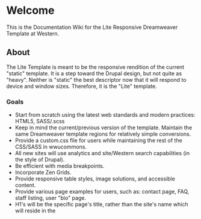 # Welcome

This is the Documentation Wiki for the Lite Responsive Dreamweaver Template at Western.

## About

The Lite Template is meant to be the responsive rendition of the current "static" template. It is a step toward the Drupal design, but not quite as "heavy". Neither is "static" the best descriptor now that it will respond to device and window sizes. Therefore, it is the "Lite" template.

### Goals

* Start from scratch using the latest web standards and modern practices: HTML5, SASS/.scss
* Keep in mind the current/previous version of the template. Maintain the same Dreamweaver template regions for relatively simple conversions.
* Provide a custom.css file for users while maintaining the rest of the CSS/SASS in wwucommons.
* All new sites will use analytics and site/Western search capabilities (in the style of Drupal).
* Be efficient with media breakpoints.
* Incorporate Zen Grids.
* Provide responsive table styles, image solutions, and accessible content.
* Provide various page examples for users, such as: contact page, FAQ, staff listing, user "bio" page.
* H1's will be the specific page's title, rather than the site's name which will reside in the <title> element and banner.
* Provide users with a "quick guide" and more indepth articles about using the template. The quick guide on the future IT/WebTech site would remind users of the following types of tasks: Replace "sharename"; update contact information; edit <titles>; don't use inline styles, etc; use custom.css; do not use your site as a "portal"; etc.

## Wiki features

This wiki uses the [Markdown](http://daringfireball.net/projects/markdown/) syntax.

The wiki itself is actually a git repository, which means you can clone it, edit it locally/offline, add images or any other file type, and push it back to us. It will be live immediately.

Go ahead and try:

```
$ git clone https://bitbucket.org/wwuweb/lite-responsive-template.git/wiki
```

Wiki pages are normal files, with the .md extension. You can edit them locally, as well as creating new ones.

# Style Guide Draft
Amy's note: I'll probably look back on the examples I've made so far and wince, so if you have any better explanations or examples, that would be great. I'm sure once we stumble upon actual examples as we're working those would be better replacements:

## Presentation-free Markup

Refrain from creating class names based on how something looks.

```
.blue-left-links { color:blue; float:left; }
// Is less helpful when you happen to change the color scheme and layout later; but the HTML structure remains the same.

.blue-left-links { color:pink; float:none; }
// blue-left-links no longer makes sense. Describe the function of this element.

// For example, if this class was applied to a <ul> element that was styled
// differently according to the time of year, the following would be more helpful:
$season-hue:pink;
.seasonal-navigation { color:$season-hue; }
// Note the use of a variable which can be used elsewhere with minimal upkeep next time the season changes.
```

## Other Naming Conventions

Taking a bit from [SMACSS](http://smacss.com/).

### Class Prefixes
#### .layout-
```
.layout-sidebar // layout- describes a class which fundamentally divides the page into sections.
```
Most noteably, layout-s are relevant to our various Dreamweaver templates. They will typically be applied to the <body> element of a .shtml file according to their template. If a structural style from layout-x was required on layout-y, then ideally, .layout-x could be applied to a parent container. This reduces redundancy and increases specificity:
```
...
<body class="layout-y">
	...
	<article class="layout-x">
		<div>...</div>
	</article>
...
</body>
```
Prevents having to create a whole new class for this one style because we are DRY (Don't Repeat Yourself):
```
.layout-y .layout-x div { ... }
```

#### .module-

Classes prefixed with 'module-' represent "reusable, modular parts of our design". Our previous static template included "blue boxes" that would fit in this category.

```
.module-box { @include box(); }

.module-box.float-left { @include box(left); }
```

#### .is- (states)

Prefixing a class with .is- can be a good way to describe an action. It also visually separates them from other classes.
```
.is-open {}
.is-closed {}
.is-hidden { display:none; }
.is-active {}
.is-inactive {}
```

They can be combined with other classes in a helpful, readable way:
```
.module-faq.is-closed { @include faq(); @include closed; }
.main-nav.is-open { @include open; }
```

## DRY - Don't Repeat Yourself

## Stick to Classes; Don't use IDs (?)

